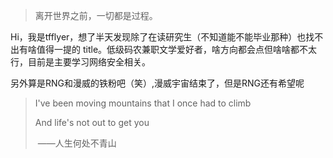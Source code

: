 > 离开世界之前，一切都是过程。

Hi，我是tfflyer，想了半天发现除了在读研究生（不知道能不能毕业那种）也找不出有啥值得一提的 title。低级码农兼职文学爱好者，啥方向都会点但啥啥都不太行，目前是主要学习网络安全相关。

另外算是RNG和漫威的铁粉吧（笑）,漫威宇宙结束了，但是RNG还有希望呢






> I've been moving mountains that I once had to climb
>
> And life's not out to get you
>
> ​												——人生何处不青山
